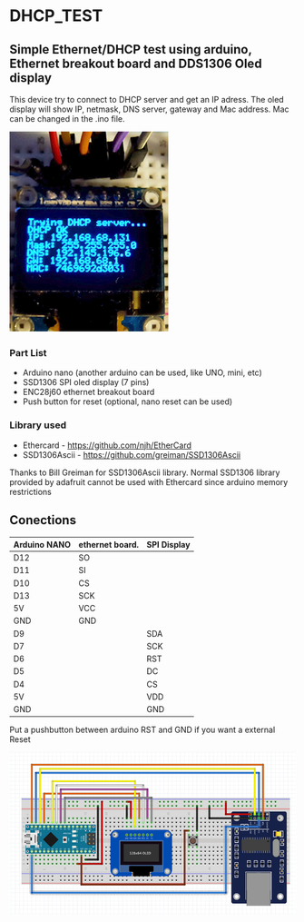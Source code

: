 # DHCP_TEST
## Simple Ethernet/DHCP test using arduino, Ethernet breakout board and DDS1306 Oled display

This device try to connect to DHCP server and get an IP adress. The oled display will show IP, netmask, DNS server, gateway and Mac address. Mac can be changed in the .ino file.

![This is an image](https://github.com/fg1998/DHCP_TEST/blob/main/assets/screen_capture.png)

### Part List
- Arduino nano (another arduino can be used, like UNO, mini, etc)
- SSD1306 SPI oled display (7 pins)
- ENC28j60 ethernet breakout board 
- Push button for reset (optional, nano reset can be used)
 
### Library used
- Ethercard - https://github.com/njh/EtherCard
- SSD1306Ascii - https://github.com/greiman/SSD1306Ascii

Thanks to Bill Greiman for SSD1306Ascii library. Normal SSD1306 library provided by adafruit cannot be used with Ethercard since arduino memory restrictions

## Conections

|Arduino NANO | ethernet board. | SPI Display |
|-------------|-----------------|-------------|
|D12          |   SO            |             |
|D11          |   SI            |             |
|D10          |   CS            |             |
|D13          |   SCK           |             |
|5V           |   VCC           |             |
|GND          |   GND           |             |
|D9           |                 |    SDA      |
|D7           |                 |    SCK      |
|D6           |                 |    RST      |
|D5           |                 |    DC       |
|D4           |                 |    CS       |
|5V           |                 |    VDD      |
|GND          |                 |    GND      |


Put a pushbutton between arduino RST and GND if you want a external Reset


![This is an image](https://github.com/fg1998/DHCP_TEST/blob/main/assets/breadboard.png)
